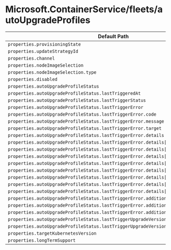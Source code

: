 # Microsoft.ContainerService/fleets/autoUpgradeProfiles

| Default Path | Alias |
|---|---|
| `properties.provisioningState` | `Microsoft.ContainerService/fleets/autoUpgradeProfiles/provisioningState` |
| `properties.updateStrategyId` | `Microsoft.ContainerService/fleets/autoUpgradeProfiles/updateStrategyId` |
| `properties.channel` | `Microsoft.ContainerService/fleets/autoUpgradeProfiles/channel` |
| `properties.nodeImageSelection` | `Microsoft.ContainerService/fleets/autoUpgradeProfiles/nodeImageSelection` |
| `properties.nodeImageSelection.type` | `Microsoft.ContainerService/fleets/autoUpgradeProfiles/nodeImageSelection.type` |
| `properties.disabled` | `Microsoft.ContainerService/fleets/autoUpgradeProfiles/disabled` |
| `properties.autoUpgradeProfileStatus` | `Microsoft.ContainerService/fleets/autoUpgradeProfiles/autoUpgradeProfileStatus` |
| `properties.autoUpgradeProfileStatus.lastTriggeredAt` | `Microsoft.ContainerService/fleets/autoUpgradeProfiles/autoUpgradeProfileStatus.lastTriggeredAt` |
| `properties.autoUpgradeProfileStatus.lastTriggerStatus` | `Microsoft.ContainerService/fleets/autoUpgradeProfiles/autoUpgradeProfileStatus.lastTriggerStatus` |
| `properties.autoUpgradeProfileStatus.lastTriggerError` | `Microsoft.ContainerService/fleets/autoUpgradeProfiles/autoUpgradeProfileStatus.lastTriggerError` |
| `properties.autoUpgradeProfileStatus.lastTriggerError.code` | `Microsoft.ContainerService/fleets/autoUpgradeProfiles/autoUpgradeProfileStatus.lastTriggerError.code` |
| `properties.autoUpgradeProfileStatus.lastTriggerError.message` | `Microsoft.ContainerService/fleets/autoUpgradeProfiles/autoUpgradeProfileStatus.lastTriggerError.message` |
| `properties.autoUpgradeProfileStatus.lastTriggerError.target` | `Microsoft.ContainerService/fleets/autoUpgradeProfiles/autoUpgradeProfileStatus.lastTriggerError.target` |
| `properties.autoUpgradeProfileStatus.lastTriggerError.details` | `Microsoft.ContainerService/fleets/autoUpgradeProfiles/autoUpgradeProfileStatus.lastTriggerError.details` |
| `properties.autoUpgradeProfileStatus.lastTriggerError.details[*]` | `Microsoft.ContainerService/fleets/autoUpgradeProfiles/autoUpgradeProfileStatus.lastTriggerError.details[*]` |
| `properties.autoUpgradeProfileStatus.lastTriggerError.details[*].code` | `Microsoft.ContainerService/fleets/autoUpgradeProfiles/autoUpgradeProfileStatus.lastTriggerError.details[*].code` |
| `properties.autoUpgradeProfileStatus.lastTriggerError.details[*].message` | `Microsoft.ContainerService/fleets/autoUpgradeProfiles/autoUpgradeProfileStatus.lastTriggerError.details[*].message` |
| `properties.autoUpgradeProfileStatus.lastTriggerError.details[*].target` | `Microsoft.ContainerService/fleets/autoUpgradeProfiles/autoUpgradeProfileStatus.lastTriggerError.details[*].target` |
| `properties.autoUpgradeProfileStatus.lastTriggerError.details[*].details` | `Microsoft.ContainerService/fleets/autoUpgradeProfiles/autoUpgradeProfileStatus.lastTriggerError.details[*].details` |
| `properties.autoUpgradeProfileStatus.lastTriggerError.details[*].details[*]` | `Microsoft.ContainerService/fleets/autoUpgradeProfiles/autoUpgradeProfileStatus.lastTriggerError.details[*].details[*]` |
| `properties.autoUpgradeProfileStatus.lastTriggerError.details[*].additionalInfo` | `Microsoft.ContainerService/fleets/autoUpgradeProfiles/autoUpgradeProfileStatus.lastTriggerError.details[*].additionalInfo` |
| `properties.autoUpgradeProfileStatus.lastTriggerError.details[*].additionalInfo[*]` | `Microsoft.ContainerService/fleets/autoUpgradeProfiles/autoUpgradeProfileStatus.lastTriggerError.details[*].additionalInfo[*]` |
| `properties.autoUpgradeProfileStatus.lastTriggerError.additionalInfo` | `Microsoft.ContainerService/fleets/autoUpgradeProfiles/autoUpgradeProfileStatus.lastTriggerError.additionalInfo` |
| `properties.autoUpgradeProfileStatus.lastTriggerError.additionalInfo[*]` | `Microsoft.ContainerService/fleets/autoUpgradeProfiles/autoUpgradeProfileStatus.lastTriggerError.additionalInfo[*]` |
| `properties.autoUpgradeProfileStatus.lastTriggerError.additionalInfo[*].type` | `Microsoft.ContainerService/fleets/autoUpgradeProfiles/autoUpgradeProfileStatus.lastTriggerError.additionalInfo[*].type` |
| `properties.autoUpgradeProfileStatus.lastTriggerUpgradeVersions` | `Microsoft.ContainerService/fleets/autoUpgradeProfiles/autoUpgradeProfileStatus.lastTriggerUpgradeVersions` |
| `properties.autoUpgradeProfileStatus.lastTriggerUpgradeVersions[*]` | `Microsoft.ContainerService/fleets/autoUpgradeProfiles/autoUpgradeProfileStatus.lastTriggerUpgradeVersions[*]` |
| `properties.targetKubernetesVersion` | `Microsoft.ContainerService/fleets/autoUpgradeProfiles/targetKubernetesVersion` |
| `properties.longTermSupport` | `Microsoft.ContainerService/fleets/autoUpgradeProfiles/longTermSupport` |


